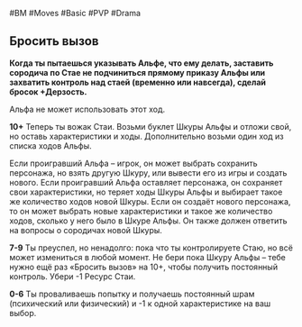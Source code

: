 #BM  #Moves #Basic #PVP #Drama 
## Бросить вызов  
**Когда ты пытаешься указывать Альфе, что ему делать,  заставить сородича по Стае не подчиниться прямому  приказу Альфы или захватить контроль над стаей  (временно или навсегда), сделай бросок +Дерзость.**  

Альфа не может использовать этот ход.  

**10+** Теперь ты вожак Стаи. Возьми буклет Шкуры Альфы и  отложи свой, но оставь характеристики и ходы.  Дополнительно возьми один ход из списка ходов Альфы.  

Если проигравший Альфа – игрок, он может выбрать  сохранить персонажа, но взять другую Шкуру, или вывести  его из игры и создать нового. Если проигравший Альфа  оставляет персонажа, он сохраняет свои характеристики, но  теряет ходы Шкуры Альфы и выбирает такое же количество  ходов новой Шкуры. Если он создаёт нового персонажа, то  он может выбрать новые характеристики и такое же  количество ходов, сколько у него было в Шкуре Альфы. Он  также должен ответить на вопросы о сородичах новой  Шкуры.  

**7-9** Ты преуспел, но ненадолго: пока что ты контролируете  Стаю, но всё может измениться в любой момент. Не бери  пока Шкуру Альфы – тебе нужно ещё раз «Бросить вызов»  на 10+, чтобы получить постоянный контроль. Убери -1  Ресурс Стаи.  

**0-6** Ты проваливаешь попытку и получаешь постоянный  шрам (психический или физический) и -1 к одной  характеристике на ваш выбор. 